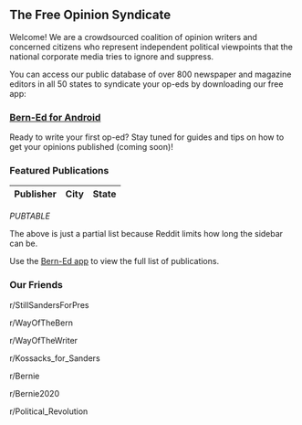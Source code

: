 ﻿## The Free Opinion Syndicate

Welcome!  We are a crowdsourced coalition of opinion writers and concerned citizens who represent independent political viewpoints that the national corporate media tries to ignore and suppress.

You can access our public database of over 800 newspaper and magazine editors in all 50 states to syndicate your op-eds by downloading our free app:

### [Bern-Ed for Android](https://play.google.com/store/apps/details?id=com.kriscraig.berned)

Ready to write your first op-ed?  Stay tuned for guides and tips on how to get your opinions published (coming soon)!

### Featured Publications

| Publisher | City | State |
|:---------:|-----:|:------|
$PUBTABLE$

The above is just a partial list because Reddit limits how long the sidebar can be.

Use the [Bern-Ed app](https://play.google.com/store/apps/details?id=com.kriscraig.berned) to view the full list of publications.

### Our Friends

r/StillSandersForPres

r/WayOfTheBern

r/WayOfTheWriter

r/Kossacks_for_Sanders

r/Bernie

r/Bernie2020

r/Political_Revolution
